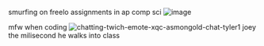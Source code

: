 smurfing on freelo assignments in ap comp sci ![image](https://user-images.githubusercontent.com/48337292/187211457-b7a2c8b6-bc00-49d1-a549-6cc8a29f32d1.png)

mfw when coding ![chatting-twich-emote-xqc-asmongold-chat-tyler1](https://user-images.githubusercontent.com/48337292/187455925-5998cb42-73da-402d-b24f-05df08282912.gif) joey the milisecond he walks into class

